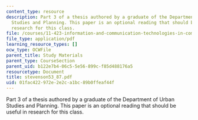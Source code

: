 ```yaml
---
content_type: resource
description: Part 3 of a thesis authored by a graduate of the Department of Urban
  Studies and Planning. This paper is an optional reading that should be useful in
  research for this class.
file: /courses/11-423-information-and-communication-technologies-in-community-development-spring-2004/01fac422972e2e2ca1bc89b0ffeaf44f_stevenson53_87.pdf
file_type: application/pdf
learning_resource_types: []
ocw_type: OCWFile
parent_title: Study Materials
parent_type: CourseSection
parent_uid: b122e7b4-06c5-5e56-899c-f85d488176a5
resourcetype: Document
title: stevenson53_87.pdf
uid: 01fac422-972e-2e2c-a1bc-89b0ffeaf44f
---
```

Part 3 of a thesis authored by a graduate of the Department of Urban Studies and Planning. This paper is an optional reading that should be useful in research for this class.

